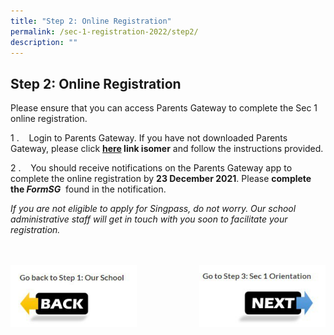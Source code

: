 ```yaml
---
title: "Step 2: Online Registration"
permalink: /sec-1-registration-2022/step2/
description: ""
---
```

## Step 2: Online Registration

Please ensure that you can access Parents Gateway to complete the Sec 1 online registration. 

 1 \.    Login to Parents Gateway. If you have not downloaded Parents Gateway, please click **[here](https://unitysec.moe.edu.sg/unity-partners/parents/parents-resources/parents-gateway) link isomer** and follow the instructions provided.

 2 \.    You should receive notifications on the Parents Gateway app to complete the online registration by **23 December 2021**. Please **complete the _FormSG_**  found in the notification.

_If you are not eligible to apply for Singpass, do not worry. Our school administrative staff will get in touch with you soon to facilitate your registration._
<br><br><br>

<p><a href="https://www.ezhishi.net/CKPSebook2022/">
<img style="width:40%" align=left src="/images/photo1670135465.jpeg">
</a></p>

<p><a href="https://www.ezhishi.net/CKPSebook2022/">
<img style="width:40%" align=right src="/images/photo1670135468.jpeg">
</a></p>
